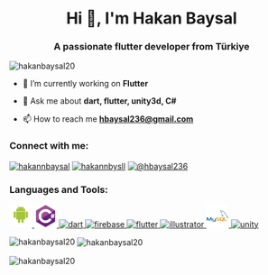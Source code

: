 <h1 align="center">Hi 👋, I'm Hakan Baysal</h1>
<h3 align="center">A passionate flutter developer from Türkiye</h3>

<p align="left"> <img src="https://komarev.com/ghpvc/?username=hakanbaysal20&label=Profile%20views&color=0e75b6&style=flat" alt="hakanbaysal20" /> </p>

- 🔭 I’m currently working on **Flutter**

- 💬 Ask me about **dart, flutter, unity3d, C#**

- 📫 How to reach me **hbaysal236@gmail.com**

<h3 align="left">Connect with me:</h3>
<p align="left">
<a href="https://linkedin.com/in/hakannbaysal" target="blank"><img align="center" src="https://raw.githubusercontent.com/rahuldkjain/github-profile-readme-generator/master/src/images/icons/Social/linked-in-alt.svg" alt="hakannbaysal" height="30" width="40" /></a>
<a href="https://instagram.com/hakannbysll" target="blank"><img align="center" src="https://raw.githubusercontent.com/rahuldkjain/github-profile-readme-generator/master/src/images/icons/Social/instagram.svg" alt="hakannbysll" height="30" width="40" /></a>
<a href="https://medium.com/@hbaysal236" target="blank"><img align="center" src="https://raw.githubusercontent.com/rahuldkjain/github-profile-readme-generator/master/src/images/icons/Social/medium.svg" alt="@hbaysal236" height="30" width="40" /></a>
</p>

<h3 align="left">Languages and Tools:</h3>
<p align="left"> <a href="https://developer.android.com" target="_blank" rel="noreferrer"> <img src="https://raw.githubusercontent.com/devicons/devicon/master/icons/android/android-original-wordmark.svg" alt="android" width="40" height="40"/> </a> <a href="https://www.w3schools.com/cs/" target="_blank" rel="noreferrer"> <img src="https://raw.githubusercontent.com/devicons/devicon/master/icons/csharp/csharp-original.svg" alt="csharp" width="40" height="40"/> </a> <a href="https://dart.dev" target="_blank" rel="noreferrer"> <img src="https://www.vectorlogo.zone/logos/dartlang/dartlang-icon.svg" alt="dart" width="40" height="40"/> </a> <a href="https://firebase.google.com/" target="_blank" rel="noreferrer"> <img src="https://www.vectorlogo.zone/logos/firebase/firebase-icon.svg" alt="firebase" width="40" height="40"/> </a> <a href="https://flutter.dev" target="_blank" rel="noreferrer"> <img src="https://www.vectorlogo.zone/logos/flutterio/flutterio-icon.svg" alt="flutter" width="40" height="40"/> </a> <a href="https://www.adobe.com/in/products/illustrator.html" target="_blank" rel="noreferrer"> <img src="https://www.vectorlogo.zone/logos/adobe_illustrator/adobe_illustrator-icon.svg" alt="illustrator" width="40" height="40"/> </a> <a href="https://www.mysql.com/" target="_blank" rel="noreferrer"> <img src="https://raw.githubusercontent.com/devicons/devicon/master/icons/mysql/mysql-original-wordmark.svg" alt="mysql" width="40" height="40"/> </a> <a href="https://unity.com/" target="_blank" rel="noreferrer"> <img src="https://www.vectorlogo.zone/logos/unity3d/unity3d-icon.svg" alt="unity" width="40" height="40"/> </a> </p>

<p><img align="left" src="https://github-readme-stats.vercel.app/api/top-langs?username=hakanbaysal20&show_icons=true&locale=en&layout=compact" alt="hakanbaysal20" /></p>

<p>&nbsp;<img align="center" src="https://github-readme-stats.vercel.app/api?username=hakanbaysal20&show_icons=true&locale=en" alt="hakanbaysal20" /></p>

<p><img align="center" src="https://github-readme-streak-stats.herokuapp.com/?user=hakanbaysal20&" alt="hakanbaysal20" /></p>
